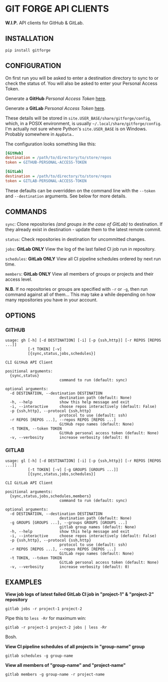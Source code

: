 # GIT FORGE API CLIENTS

**W.I.P.** API clients for GitHub & GitLab.

## INSTALLATION

`pip install gitforge`

## CONFIGURATION

On first run you will be asked to enter a destination directory to sync to or
check the status of. You will also be asked to enter your Personal Access
Token.

Generate a **GitHub** *Personal Access Token* [here](https://github.com/settings/tokens).

Generate a **GitLab** *Personal Access Token* [here](https://gitlab.com/profile/personal_access_tokens).

These details will be stored in `site.USER_BASE/share/gitforge/config`, which,
in a POSIX environment, is usually `~/.local/share/gitforge/config`. I'm
actually not sure where Python's `site.USER_BASE` is on Windows. Probably
somewhere in `AppData`..

The configuration looks something like this:

``` ini
[GitHub]
destination = /path/to/directory/to/store/repos
token = GITHUB-PERSONAL-ACCESS-TOKEN

[GitLab]
destination = /path/to/directory/to/store/repos
token = GITLAB-PERSONAL-ACCESS-TOKEN
```

These defaults can be overridden on the command line with the `--token` and
`--destination` arguments. See below for more details.

## COMMANDS

`sync`: Clone repositories *(and groups in the case of GitLab)* to
destination. If they already exist in destination - update them to the latest
remote commit.

`status`: Check repositories in destination for uncommitted changes.

`jobs`: **GitLab ONLY** View the log of the last failed CI job run in repository.

`schedules`: **GitLab ONLY** View all CI pipeline schedules ordered by next run
time.

`members`: **GitLab ONLY** View all members of groups or projects and their
access level.

**N.B.** If no repositories or groups are specified with `-r` or `-g`, then run
command against all of them... This may take a while depending on how many
repositories you have in your account.

## OPTIONS

### GITHUB

``` text
usage: gh [-h] [-d DESTINATION] [-i] [-p {ssh,http}] [-r REPOS [REPOS ...]]
          [-t TOKEN] [-v]
          [{sync,status,jobs,schedules}]

CLI GitHub API Client

positional arguments:
  {sync,status}
                        command to run (default: sync)

optional arguments:
  -d DESTINATION, --destination DESTINATION
                        destination path (default: None)
  -h, --help            show this help message and exit
  -i, --interactive     choose repos interactively (default: False)
  -p {ssh,http}, --protocol {ssh,http}
                        protocol to use (default: ssh)
  -r REPOS [REPOS ...], --repos REPOS [REPOS ...]
                        GitHub repo names (default: None)
  -t TOKEN, --token TOKEN
                        GitHub personal access token (default: None)
  -v, --verbosity       increase verbosity (default: 0)
```

### GITLAB

``` text
usage: gl [-h] [-d DESTINATION] [-i] [-p {ssh,http}] [-r REPOS [REPOS ...]]
          [-t TOKEN] [-v] [-g GROUPS [GROUPS ...]]
          [{sync,status,jobs,schedules}]

CLI GitLab API Client

positional arguments:
  {sync,status,jobs,schedules,members}
                        command to run (default: sync)

optional arguments:
  -d DESTINATION, --destination DESTINATION
                        destination path (default: None)
  -g GROUPS [GROUPS ...], --groups GROUPS [GROUPS ...]
                        gitlab group names (default: None)
  -h, --help            show this help message and exit
  -i, --interactive     choose repos interactively (default: False)
  -p {ssh,http}, --protocol {ssh,http}
                        protocol to use (default: ssh)
  -r REPOS [REPOS ...], --repos REPOS [REPOS ...]
                        GitLab repo names (default: None)
  -t TOKEN, --token TOKEN
                        GitLab personal access token (default: None)
  -v, --verbosity       increase verbosity (default: 0)
```

## EXAMPLES

**View job logs of latest failed GitLab CI job in "project-1" & "project-2" repository**

`gitlab jobs -r project-1 project-2`

Pipe this to `less -Rr` for maximum win:

`gitlab -r project-1 project-2 jobs | less -Rr`

Bosh.

**View CI pipeline schedules of all projects in "group-name" group**

`gitlab schedules -g group-name`

**View all members of "group-name" and "project-name"**

`gitlab members -g group-name -r project-name`
